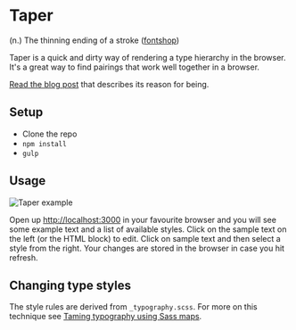 # Taper

(n.) The thinning ending of a stroke ([fontshop](https://www.fontshop.com/glossary#taper))

Taper is a quick and dirty way of rendering a type hierarchy in the browser. It's a great way to find pairings that work well together in a browser.

[Read the blog post](https://medium.com/friday-people/bridging-the-photoshop-divide-aa1a85decb38) that describes its reason for being.

## Setup

* Clone the repo
* `npm install`
* `gulp`

## Usage

![Taper example](https://raw.github.com/wearefriday/taper/master/screencast.gif)

Open up <http://localhost:3000> in your favourite browser and you will see some example text and a list of available styles. Click on the sample text on the left (or the HTML block) to edit. Click on sample text and then select a style from the right. Your changes are stored in the browser in case you hit refresh.

## Changing type styles

The style rules are derived from `_typography.scss`. For more on this technique see [Taming typography using Sass maps](http://nick-dunn.co.uk/blog/taming-typography-using-sass-maps/).
